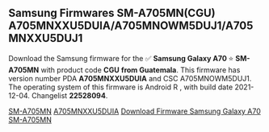 <h2>Samsung Firmwares SM-A705MN(CGU) A705MNXXU5DUIA/A705MNOWM5DUJ1/A705MNXXU5DUJ1</h2>
Download the Samsung firmware for the ✅ <strong>Samsung Galaxy A70 </strong> ⭐ <strong>SM-A705MN</strong> with product code <strong>CGU</strong> <strong> from Guatemala</strong>. This firmware has version number PDA <strong>A705MNXXU5DUIA</strong> and CSC A705MNOWM5DUJ1. The operating system of this firmware is Android R , with build date 2021-12-04. Changelist <strong>22528094</strong>.


[SM-A705MN](https://samfirm.shop/samsung/model/SM-A705MN)
[A705MNXXU5DUIA](https://samfirm.shop/samsung/pda/A705MNXXU5DUIA)
[Download Firmware Samsung Galaxy A70 SM-A705MN](https://samfirm.shop/samsung/firmware/480077)
